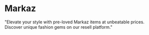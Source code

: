 # Markaz
"Elevate your style with pre-loved Markaz items at unbeatable prices. Discover unique fashion gems on our resell platform."
